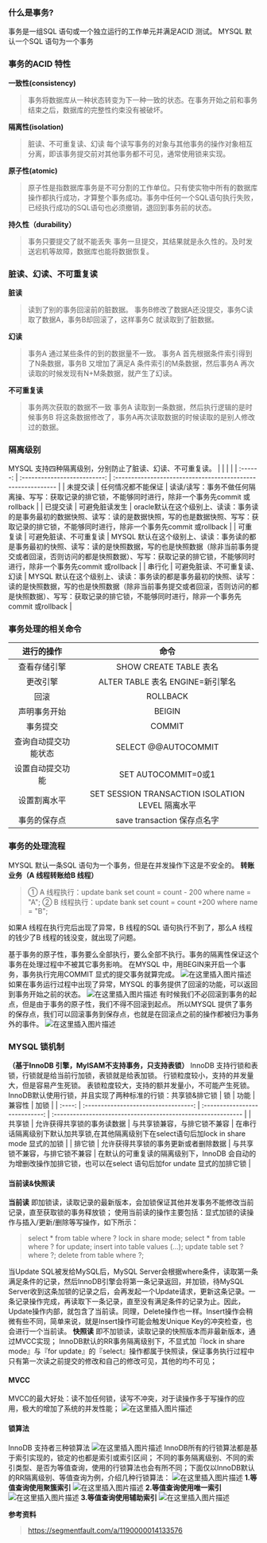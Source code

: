 ### 什么是事务?
事务是一组SQL 语句或一个独立运行的工作单元并满足ACID 测试。
MYSQL 默认一个SQL 语句为一个事务
### 事务的ACID 特性
**一致性(consistency)**
>事务将数据库从一种状态转变为下一种一致的状态。在事务开始之前和事务结束之后，数据库的完整性约束没有被破坏。

**隔离性(isolation)**
>脏读、不可重复读、幻读
>每个读写事务的对象与其他事务的操作对象相互分离，即该事务提交前对其他事务都不可见，通常使用锁来实现。

**原子性(atomic)**

>原子性是指数据库事务是不可分割的工作单位。只有使实物中所有的数据库操作都执行成功，才算整个事务成功。事务中任何一个SQL语句执行失败，已经执行成功的SQL语句也必须撤销，退回到事务前的状态。

 **持久性（durability）**
> 事务只要提交了就不能丢失
> 事务一旦提交，其结果就是永久性的。及时发送宕机等故障，数据库也能将数据恢复。

### 脏读、幻读、不可重复读
**脏读**
>读到了别的事务回滚前的脏数据。
>事务B修改了数据A还没提交，事务C读取了数据A，事务B却回滚了，这样事务C 就读取到了脏数据。


**幻读**
>事务A 通过某些条件的到的数据量不一致。
>事务A 首先根据条件索引得到了N条数据，事务B 又增加了满足A 条件索引的M条数据，然后事务A 再次读取的时候发现有N+M条数据，就产生了幻读。

**不可重复读**
>事务两次获取的数据不一致
>事务A 读取到一条数据，然后执行逻辑的是时候事务B 将这条数据修改了，事务A再次读取数据的时候读取的是别人修改过的数据。

### 隔离级别
MYSQL 支持四种隔离级别，分别防止了脏读、幻读、不可重复读。
|          |                              |                                                              |
| :------: | :--------------------------: | :----------------------------------------------------------- |
| 未提交读 |      任何情况都不能保证      | 读读/读写：事务不做任何隔离操、写写：获取记录的排它锁，不能够同时进行，除非一个事务先commit 或rollback |
| 已提交读 |        可避免脏读发生        | oracle默认在这个级别上、读读：事务读的是事务最初的数据快照、读写：读的是数据快照，写的也是数据快照、写写：获取记录的排它锁，不能够同时进行，除非一个事务先commit 或rollback |
| 可重复读 |    可避免脏读、不可重复读    | MYSQL 默认在这个级别上、读读：事务读的都是事务最初的快照、读写：读的是快照数据，写的也是快照数据（除非当前事务提交或者回滚，否则访问的都是快照数据）、写写：获取记录的排它锁，不能够同时进行，除非一个事务先commit 或rollback |
|  串行化  | 可避免脏读、不可重复读、幻读 | MYSQL 默认在这个级别上、读读：事务读的都是事务最初的快照、读写：读的是快照数据，写的也是快照数据（除非当前事务提交或者回滚，否则访问的都是快照数据）、写写：获取记录的排它锁，不能够同时进行，除非一个事务先commit 或rollback |

### 事务处理的相关命令
|      进行的操作      |                       命令                       |
| :------------------: | :----------------------------------------------: |
|     查看存储引擎     |              SHOW CREATE TABLE 表名              |
|       更改引擎       |         ALTER TABLE 表名 ENGINE=新引擎名         |
|         回滚         |                     ROLLBACK                     |
|     声明事务开始     |                      BEIGIN                      |
|       事务提交       |                      COMMIT                      |
| 查询自动提交功能状态 |               SELECT @@AUTOCOMMIT                |
|   设置自动提交功能   |               SET AUTOCOMMIT=0或1                |
|     设置割离水平     | SET SESSION TRANSACTION ISOLATION LEVEL 隔离水平 |
|     事务的保存点     |           save transaction 保存点名字            |

### 事务的处理流程
MYSQL 默认一条SQL 语句为一个事务，但是在并发操作下这是不安全的。
**转账业务（A 线程转账给B 线程）**
>① A 线程执行：update bank set count = count - 200 where name = "A";
>② B 线程执行：update bank set count =  count +200 where name = "B";

如果A 线程在执行完后出现了异常，B 线程的SQL 语句执行不到了，那么A 线程的钱少了B 线程的钱没变，就出现了问题。

基于事务的原子性，事务要么全部执行，要么全部不执行。事务的隔离性保证这个事务在处理过程中不被其它事务影响。
在MYSQL 中，用BEGIN来开启一个事务，事务执行完用COMMIT 显式的提交事务就算完成。
![在这里插入图片描述](https://img-blog.csdnimg.cn/20181104215412165.?x-oss-process=image/watermark,type_ZmFuZ3poZW5naGVpdGk,shadow_10,text_aHR0cHM6Ly9ibG9nLmNzZG4ubmV0L0FseXNvbl9qbQ==,size_16,color_FFFFFF,t_70)
如果在事务运行过程中出现了异常，MYSQL 的事务提供了回滚的功能，可以返回到事务开始之前的状态。
![在这里插入图片描述](https://img-blog.csdnimg.cn/20181104220019400.?x-oss-process=image/watermark,type_ZmFuZ3poZW5naGVpdGk,shadow_10,text_aHR0cHM6Ly9ibG9nLmNzZG4ubmV0L0FseXNvbl9qbQ==,size_16,color_FFFFFF,t_70)
有时候我们不必回滚到事务的起点，但是由于事务的原子性，我们不得不回滚到起点。
所以MYSQL 提供了事务的保存点，我们可以回滚事务到保存点，也就是在回滚点之前的操作都被归为事务外的事件。
![在这里插入图片描述](https://img-blog.csdnimg.cn/20181104224655417.?x-oss-process=image/watermark,type_ZmFuZ3poZW5naGVpdGk,shadow_10,text_aHR0cHM6Ly9ibG9nLmNzZG4ubmV0L0FseXNvbl9qbQ==,size_16,color_FFFFFF,t_70)
### MYSQL 锁机制
**（基于InnoDB 引擎，MyISAM不支持事务，只支持表锁）**
InnoDB 支持行锁和表锁，行锁就是给当前行加锁，表锁就是给表加锁。
行锁粒度较小，支持的并发量大，但是容易产生死锁。
表锁粒度较大，支持的额并发量小，不可能产生死锁。
InnoDB默认使用行锁，并且实现了两种标准的行锁：共享锁&排它锁
|   锁   |                 功能                 |             兼容性             | 加锁                                                         |
| :----: | :----------------------------------: | :----------------------------: | :----------------------------------------------------------- |
| 共享锁 |      允许获得共享锁的事务读数据      |  与共享锁兼容，与排它锁不兼容  | 在串行话隔离级别下默认加共享锁,在其他隔离级别下在select语句后加lock in share mode 显式的加锁 |
| 排它锁 | 允许获得共享锁的事务更新或者删除数据 | 与共享锁不兼容，与排它锁不兼容 | 在默认的可重复读的隔离级别下，InnoDB 会自动的为增删改操作加排它锁，也可以在select 语句后加for undate 显式的加排它锁 |

#### 当前读&快照读
**当前读**
即加锁读，读取记录的最新版本，会加锁保证其他并发事务不能修改当前记录，直至获取锁的事务释放锁；
使用当前读的操作主要包括：显式加锁的读操作与插入/更新/删除等写操作，如下所示：
>select * from table where ? lock in share mode;
>select * from table where ? for update;
>insert into table values (…);
>update table set ? where ?;
>delete from table where ?;

当Update SQL被发给MySQL后，MySQL Server会根据where条件，读取第一条满足条件的记录，然后InnoDB引擎会将第一条记录返回，并加锁，待MySQL Server收到这条加锁的记录之后，会再发起一个Update请求，更新这条记录。一条记录操作完成，再读取下一条记录，直至没有满足条件的记录为止。因此，Update操作内部，就包含了当前读。同理，Delete操作也一样。Insert操作会稍微有些不同，简单来说，就是Insert操作可能会触发Unique Key的冲突检查，也会进行一个当前读。
**快照读**
即不加锁读，读取记录的快照版本而非最新版本，通过MVCC实现；
InnoDB默认的RR事务隔离级别下，不显式加『lock in share mode』与『for update』的『select』操作都属于快照读，保证事务执行过程中只有第一次读之前提交的修改和自己的修改可见，其他的均不可见；
#### MVCC
MVCC的最大好处：读不加任何锁，读写不冲突，对于读操作多于写操作的应用，极大的增加了系统的并发性能；
![在这里插入图片描述](https://img-blog.csdnimg.cn/2018110420182469.?x-oss-process=image/watermark,type_ZmFuZ3poZW5naGVpdGk,shadow_10,text_aHR0cHM6Ly9ibG9nLmNzZG4ubmV0L0FseXNvbl9qbQ==,size_16,color_FFFFFF,t_70)

#### 锁算法
InnoDB 支持者三种锁算法
![在这里插入图片描述](https://img-blog.csdnimg.cn/20181104201912558.?x-oss-process=image/watermark,type_ZmFuZ3poZW5naGVpdGk,shadow_10,text_aHR0cHM6Ly9ibG9nLmNzZG4ubmV0L0FseXNvbl9qbQ==,size_16,color_FFFFFF,t_70)
InnoDB所有的行锁算法都是基于索引实现的，锁定的也都是索引或索引区间；
不同的事务隔离级别、不同的索引类型、是否为等值查询，使用的行锁算法也会有所不同；下面仅以InnoDB默认的RR隔离级别、等值查询为例，介绍几种行锁算法：
![在这里插入图片描述](https://img-blog.csdnimg.cn/20181104202040878.?x-oss-process=image/watermark,type_ZmFuZ3poZW5naGVpdGk,shadow_10,text_aHR0cHM6Ly9ibG9nLmNzZG4ubmV0L0FseXNvbl9qbQ==,size_16,color_FFFFFF,t_70)
**1.等值查询使用聚簇索引**
![在这里插入图片描述](https://img-blog.csdnimg.cn/20181104202413215.?x-oss-process=image/watermark,type_ZmFuZ3poZW5naGVpdGk,shadow_10,text_aHR0cHM6Ly9ibG9nLmNzZG4ubmV0L0FseXNvbl9qbQ==,size_16,color_FFFFFF,t_70)
**2.等值查询使用唯一索引**
![在这里插入图片描述](https://img-blog.csdnimg.cn/20181104202426858.?x-oss-process=image/watermark,type_ZmFuZ3poZW5naGVpdGk,shadow_10,text_aHR0cHM6Ly9ibG9nLmNzZG4ubmV0L0FseXNvbl9qbQ==,size_16,color_FFFFFF,t_70)
**3.等值查询使用辅助索引**
![在这里插入图片描述](https://img-blog.csdnimg.cn/20181104202436406.?x-oss-process=image/watermark,type_ZmFuZ3poZW5naGVpdGk,shadow_10,text_aHR0cHM6Ly9ibG9nLmNzZG4ubmV0L0FseXNvbl9qbQ==,size_16,color_FFFFFF,t_70)

**参考资料**

>https://segmentfault.com/a/1190000014133576